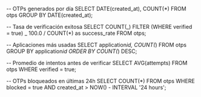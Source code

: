 -- OTPs generados por día
SELECT DATE(created_at), COUNT(\*)
FROM otps
GROUP BY DATE(created_at);

-- Tasa de verificación exitosa
SELECT
COUNT(_) FILTER (WHERE verified = true) _ 100.0 / COUNT(\*) as success_rate
FROM otps;

-- Aplicaciones más usadas
SELECT application*id, COUNT(*)
FROM otps
GROUP BY application*id
ORDER BY COUNT(*) DESC;

-- Promedio de intentos antes de verificar
SELECT AVG(attempts)
FROM otps
WHERE verified = true;

-- OTPs bloqueados en últimas 24h
SELECT COUNT(\*)
FROM otps
WHERE blocked = true
AND created_at > NOW() - INTERVAL '24 hours';

